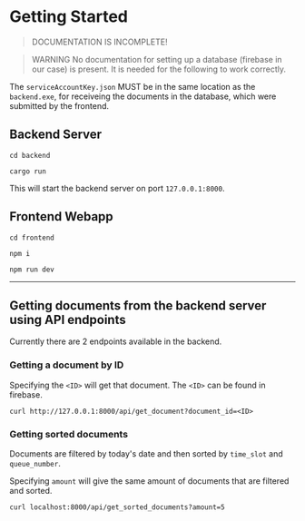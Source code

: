 # Getting Started

> DOCUMENTATION IS INCOMPLETE!

> WARNING
No documentation for setting up a database (firebase in our case) is present. It is needed for the following to work correctly.

The `serviceAccountKey.json` MUST be in the same location as the `backend.exe`, for receiveing the documents in the database, which were submitted by the frontend.

## Backend Server
```
cd backend
```

```
cargo run
```

This will start the backend server on port  `127.0.0.1:8000`.

## Frontend Webapp
```
cd frontend
```

```
npm i
```

```
npm run dev
```

---

## Getting documents from the backend server using API endpoints
Currently there are 2 endpoints available in the backend.

### Getting a document by ID
Specifying the `<ID>` will get that document. The `<ID>` can be found in firebase.

```
curl http://127.0.0.1:8000/api/get_document?document_id=<ID>
```

### Getting sorted documents
Documents are filtered by today's date and then sorted by `time_slot` and `queue_number`.

Specifying `amount` will give the same amount of documents that are filtered and sorted.

```
curl localhost:8000/api/get_sorted_documents?amount=5
```
